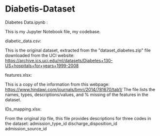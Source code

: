 # Diabetis-Dataset
Diabetes Data.ipynb :

This is my Jupyter Notebook file, my codebase.

diabetic_data.csv:

This is the original dataset, extracted from the "dataset_diabetes.zip" file downloaded from the UCI website:
https://archive.ics.uci.edu/ml/datasets/Diabetes+130-US+hospitals+for+years+1999-2008

features.xlsx:

This is a copy of the information from this webpage:
https://www.hindawi.com/journals/bmri/2014/781670/tab1/
The file lists the names, types, descriptions/values, and % missing of the features in the dataset.

IDs_mapping.xlsx:

From the original zip file, this file provides descriptions for three codes in the dataset:
admission_type_id
discharge_disposition_id
admission_source_id
